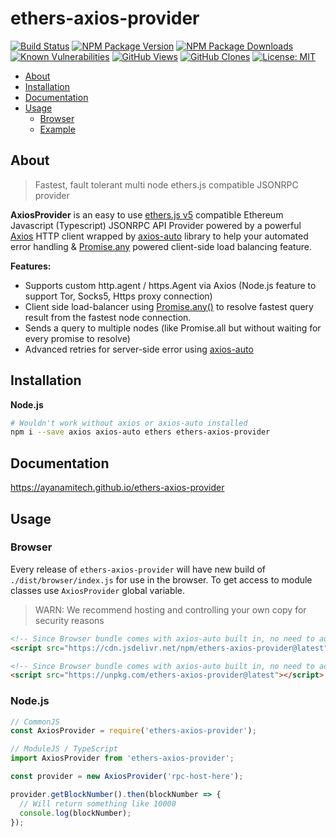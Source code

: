 # ethers-axios-provider

[![Build Status](https://github.com/ayanamitech/ethers-axios-provider/actions/workflows/test.yml/badge.svg)](https://github.com/ayanamitech/ethers-axios-provider/actions)
[![NPM Package Version](https://img.shields.io/npm/v/ethers-axios-provider.svg)](https://npmjs.org/package/ethers-axios-provider)
[![NPM Package Downloads](https://img.shields.io/npm/dm/ethers-axios-provider.svg)](https://npmjs.org/package/ethers-axios-provider)
[![Known Vulnerabilities](https://snyk.io/test/github/ayanamitech/ethers-axios-provider/badge.svg?style=flat-square)](https://snyk.io/test/github/ayanamitech/ethers-axios-provider)
[![GitHub Views](https://img.shields.io/badge/dynamic/json?color=green&label=Views&query=uniques&url=https://github.com/ayanamitech/node-github-repo-stats/blob/main/data/ayanamitech/ethers-axios-provider/views.json?raw=True&logo=github)](https://github.com/ayanamitech/ethers-axios-provider)
[![GitHub Clones](https://img.shields.io/badge/dynamic/json?color=success&label=Clone&query=uniques&url=https://github.com/ayanamitech/node-github-repo-stats/blob/main/data/ayanamitech/ethers-axios-provider/clone.json?raw=True&logo=github)](https://github.com/ayanamitech/ethers-axios-provider)
[![License: MIT](https://img.shields.io/github/license/ayanamitech/ethers-axios-provider)](https://opensource.org/licenses/MIT)

- [About](#about)
- [Installation](#installation)
- [Documentation](#documentation)
- [Usage](#usage)
  - [Browser](#browser)
  - [Example](#example)

## About

> Fastest, fault tolerant multi node ethers.js compatible JSONRPC provider

**AxiosProvider** is an easy to use [ethers.js v5](https://docs.ethers.io/v5/) compatible Ethereum Javascript (Typescript) JSONRPC API Provider powered by a powerful [Axios](https://axios-http.com/) HTTP client wrapped by [axios-auto](https://ayanamitech.github.io/axios-auto) library to help your automated error handling & [Promise.any](https://developer.mozilla.org/en-US/docs/Web/JavaScript/Reference/Global_Objects/Promise/any) powered client-side load balancing feature.

**Features:**

- Supports custom http.agent / https.Agent via Axios (Node.js feature to support Tor, Socks5, Https proxy connection)
- Client side load-balancer using [Promise.any()](https://developer.mozilla.org/en-US/docs/Web/JavaScript/Reference/Global_Objects/Promise/any) to resolve fastest query result from the fastest node connection.
- Sends a query to multiple nodes (like Promise.all but without waiting for every promise to resolve)
- Advanced retries for server-side error using [axios-auto](https://ayanamitech.github.io/axios-auto)

## Installation

**Node.js**

```bash
# Wouldn't work without axios or axios-auto installed
npm i --save axios axios-auto ethers ethers-axios-provider
```

## Documentation

https://ayanamitech.github.io/ethers-axios-provider

## Usage

### Browser

Every release of `ethers-axios-provider` will have new build of `./dist/browser/index.js` for use in the browser. To get access to module classes use `AxiosProvider` global variable.

> WARN: We recommend hosting and controlling your own copy for security reasons

```html
<!-- Since Browser bundle comes with axios-auto built in, no need to add additional axios or axios-auto dependency -->
<script src="https://cdn.jsdelivr.net/npm/ethers-axios-provider@latest"></script>
```

```html
<!-- Since Browser bundle comes with axios-auto built in, no need to add additional axios or axios-auto dependency -->
<script src="https://unpkg.com/ethers-axios-provider@latest"></script>
```

### Node.js

```js
// CommonJS
const AxiosProvider = require('ethers-axios-provider');

// ModuleJS / TypeScript
import AxiosProvider from 'ethers-axios-provider';

const provider = new AxiosProvider('rpc-host-here');

provider.getBlockNumber().then(blockNumber => {
  // Will return something like 10000
  console.log(blockNumber);
});
```
